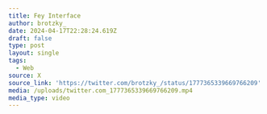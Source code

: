 ```yaml
---
title: Fey Interface
author: brotzky_
date: 2024-04-17T22:28:24.619Z
draft: false
type: post
layout: single
tags:
  - Web
source: X
source_link: 'https://twitter.com/brotzky_/status/1777365339669766209'
media: /uploads/twitter.com_1777365339669766209.mp4
media_type: video
---
```


